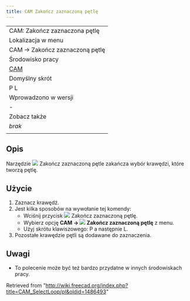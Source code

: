 ```yaml
---
title: CAM Zakończ zaznaczoną pętlę
---
```

|  |
| --- |
| CAM: Zakończ zaznaczona pętlę |
| Lokalizacja w menu |
| CAM → Zakończ zaznaczoną pętlę |
| Środowisko pracy |
| [CAM](/CAM_Workbench/pl "CAM Workbench/pl") |
| Domyślny skrót |
| P L |
| Wprowadzono w wersji |
| - |
| Zobacz także |
| *brak* |
|  |

## Opis

Narzędzie ![](/images/CAM_SelectLoop.svg) Zakończ zaznaczoną pętle zakańcza wybór krawędzi, które tworzą pętlę.

## Użycie

1. Zaznacz krawędź.
2. Jest kilka sposobów na wywołanie tej komendy:
   * Wciśnij przycisk ![](/images/CAM_SelectLoop.svg) Zakończ zaznaczoną pętlę.
   * Wybierz opcję **CAM → ![](/images/CAM_SelectLoop.svg) Zakończ zaznaczoną pętlę** z menu.
   * Użyj skrótu klawiszowego: P a następnie L.
3. Pozostałe krawędzie pętli są dodawane do zaznaczenia.

## Uwagi

* To polecenie może być też bardzo przydatne w innych środowiskach pracy.

Retrieved from "<http://wiki.freecad.org/index.php?title=CAM_SelectLoop/pl&oldid=1486493>"